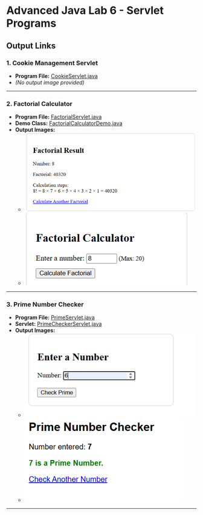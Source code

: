 # Advanced Java Lab 6 - Servlet Programs

## Output Links

### 1. Cookie Management Servlet
- **Program File:** [CookieServlet.java](./CookieManagement/CookieServlet/src/main/java/cookieservlet/CookieServlet.java)
- *(No output image provided)*

---

### 2. Factorial Calculator
- **Program File:** [FactorialServlet.java](./Factorial/FactorialServlet.java)
- **Demo Class:** [FactorialCalculatorDemo.java](./Factorial/FactorialCalculatorDemo/src/main/java/FactorialCalculatorDemo.java)
- **Output Images:**
  - ![factorial.png](./Factorial/factorial.png)
  - ![factoriall.png](./Factorial/factoriall.png)

---

### 3. Prime Number Checker
- **Program File:** [PrimeServlet.java](./primechecker/PrimeServlet.java)
- **Servlet:** [PrimeCheckerServlet.java](./primechecker/PrimeCheckerServlet/src/main/java/PrimeCheckerServlet.java)
- **Output Images:**
  - ![primechecker.png](./primechecker/primechecker.png)
  - ![primecheckerresult.png](./primechecker/primecheckerresult.png)

---

